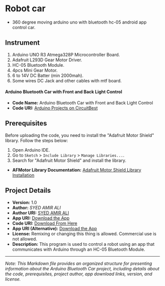 # Robot car

- 360 degree moving arduino uno with bluetooth hc-05 android app control car.

## Instrument

1. Arduino UNO R3 Atmega328P Microcontroller Board.
2. Adafruit L293D Gear Motor Driver.
3. HC-05 Bluetooth Module.
4. 4pcs Mini Gear Motor.
5. 6 to 14V DC Batter (min 2000mah).
6. Some wires DC Jack and other cables with mtf board.

#### Arduino Bluetooth Car with Front and Back Light Control

- **Code Name:** Arduino Bluetooth Car with Front and Back Light Control
- **Code URI:** [Arduino Projects on CircuitBest](https://circuitbest.com/category/arduino-projects/)

## Prerequisites

Before uploading the code, you need to install the "Adafruit Motor Shield" library. Follow the steps below:

1. Open Arduino IDE.
2. Go to `Sketch` > `Include Library` > `Manage Libraries...`.
3. Search for "Adafruit Motor Shield" and install the library.

- **AFMotor Library Documentation:** [Adafruit Motor Shield Library Installation](https://learn.adafruit.com/adafruit-motor-shield/library-install)

## Project Details

- **Version:** 1.0
- **Author:** _SYED AMIR ALI_
- **Author URI:** [SYED AMIR ALI](https://syedamirali.com/)
- **App URI:** [Download the App](https://bit.ly/3mn6LuZ)
- **Code URI:** [Download From Here](./arduino_uno_with_bt-hc05_robot_car.ino)
- **App URI (Alternative):** [Download the App](https://drive.google.com/u/0/uc?id=1DXr-QmpZ3TaMstY1qKcxu4LLNM26HiUW&export=download)
- **License:** Remixing or changing this thing is allowed. Commercial use is not allowed.
- **Description:** This program is used to control a robot using an app that communicates with Arduino through an HC-05 Bluetooth Module.

---

_Note: This Markdown file provides an organized structure for presenting information about the Arduino Bluetooth Car project, including details about the code, prerequisites, project author, app download links, version, and license._
